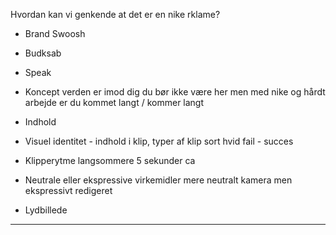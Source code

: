 Hvordan kan vi genkende at det er en nike rklame?
* Brand
Swoosh 

* Budksab
  
  
* Speak 
  
  
* Koncept
  verden er imod dig du bør ikke være her men med nike og hårdt arbejde er du kommet langt / kommer langt

* Indhold
  
  
* Visuel identitet - indhold i klip, typer af klip
  sort hvid fail - succes 
  
* Klipperytme 
  langsommere 5 sekunder ca
  
* Neutrale eller ekspressive virkemidler
  mere neutralt kamera men ekspressivt redigeret 

* Lydbillede
---
